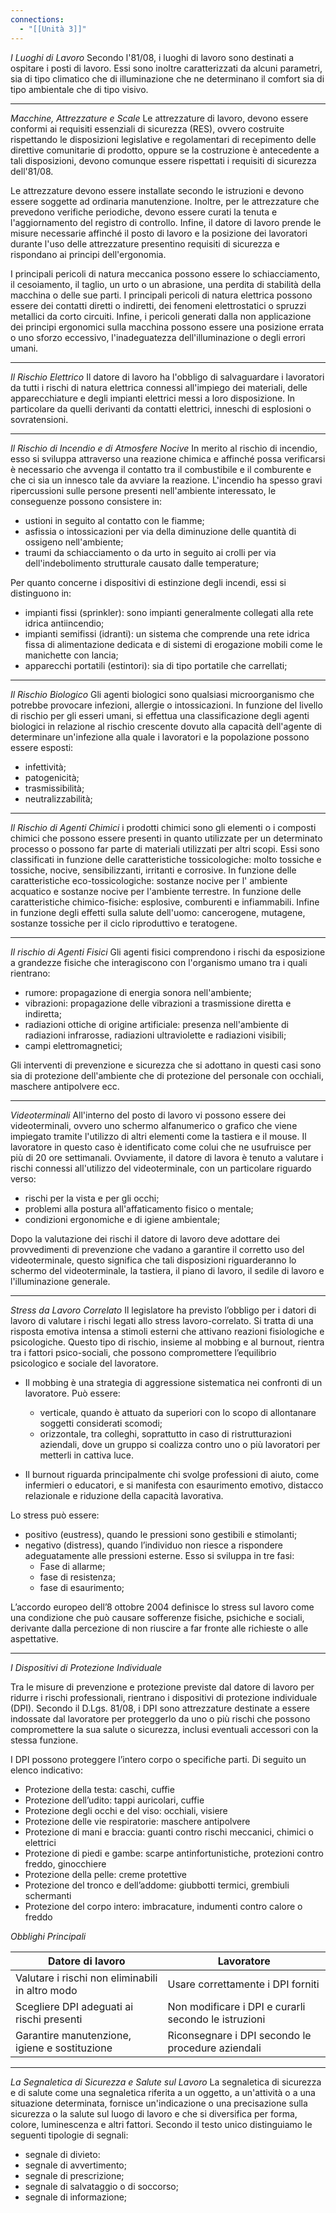 ```yaml
---
connections:
  - "[[Unità 3]]"
---
```

*I Luoghi di Lavoro*
Secondo l'81/08, i luoghi di lavoro sono destinati a ospitare i posti di lavoro. Essi sono inoltre caratterizzati da alcuni parametri, sia di tipo climatico che di illuminazione che ne determinano il comfort sia di tipo ambientale che di tipo visivo.

---

*Macchine, Attrezzature e Scale*
Le attrezzature di lavoro, devono essere conformi ai requisiti essenziali di sicurezza (RES), ovvero costruite rispettando le disposizioni legislative e regolamentari di recepimento delle direttive comunitarie di prodotto, oppure se la costruzione è antecedente a tali disposizioni, devono comunque essere rispettati i requisiti di sicurezza dell'81/08.

Le attrezzature devono essere installate secondo le istruzioni e devono essere soggette ad ordinaria manutenzione. Inoltre, per le attrezzature che prevedono verifiche periodiche, devono essere curati la tenuta e l'aggiornamento del registro di controllo. Infine, il datore di lavoro prende le misure necessarie affinché il posto di lavoro e la posizione dei lavoratori durante l'uso delle attrezzature presentino requisiti di sicurezza e rispondano ai principi dell'ergonomia. 

I principali pericoli di natura meccanica possono essere lo schiacciamento, il cesoiamento, il taglio, un urto o un abrasione, una perdita di stabilità della macchina o delle sue parti. I principali pericoli di natura elettrica possono essere dei contatti diretti o indiretti, dei fenomeni elettrostatici o spruzzi metallici da corto circuiti. Infine, i pericoli generati dalla non applicazione dei principi ergonomici sulla macchina possono essere una posizione errata o uno sforzo eccessivo, l'inadeguatezza dell'illuminazione o degli errori umani.

---

*Il Rischio Elettrico*
Il datore di lavoro ha l'obbligo di salvaguardare  i lavoratori da tutti i rischi di natura elettrica connessi all'impiego dei materiali, delle apparecchiature e degli impianti elettrici messi a loro disposizione. In particolare da quelli derivanti da contatti elettrici, inneschi di esplosioni o sovratensioni.

---

*Il Rischio di Incendio e di Atmosfere Nocive*
In merito al rischio di incendio, esso si sviluppa attraverso una reazione chimica e affinché possa verificarsi è necessario che avvenga il contatto tra il combustibile e il comburente e che ci sia un innesco tale da avviare la reazione. L'incendio ha spesso gravi ripercussioni sulle persone presenti nell'ambiente interessato, le conseguenze possono consistere in:
- ustioni in seguito al contatto con le fiamme;
- asfissia o intossicazioni per via della diminuzione delle quantità di ossigeno nell'ambiente;
- traumi da schiacciamento o da urto in seguito ai crolli per via dell'indebolimento strutturale causato dalle temperature;

Per quanto concerne i dispositivi di estinzione degli incendi, essi si distinguono in:
- impianti fissi (sprinkler): sono impianti generalmente collegati alla rete idrica antiincendio;
- impianti semifissi (idranti): un sistema che comprende una rete idrica fissa di alimentazione dedicata e di sistemi di erogazione mobili come le manichette con lancia;
- apparecchi portatili (estintori): sia di tipo portatile che carrellati;

---

*Il Rischio Biologico*
Gli agenti biologici sono qualsiasi microorganismo che potrebbe provocare infezioni, allergie o intossicazioni. In funzione del livello di rischio per gli esseri umani, si effettua una classificazione degli agenti biologici in relazione al rischio crescente dovuto alla capacità dell'agente di determinare un'infezione alla quale i lavoratori e la popolazione possono essere esposti:
- infettività;
- patogenicità;
- trasmissibilità;
- neutralizzabilità;

---

*Il Rischio di Agenti Chimici*
i prodotti chimici sono gli elementi o i composti chimici che possono essere presenti in quanto utilizzate per un determinato processo o possono far parte di materiali utilizzati per altri scopi. Essi sono classificati in funzione delle caratteristiche tossicologiche: molto tossiche e tossiche, nocive, sensibilizzanti, irritanti e corrosive. In funzione delle caratteristiche eco-tossicologiche: sostanze nocive per l' ambiente acquatico e sostanze nocive per l'ambiente terrestre. In funzione delle caratteristiche chimico-fisiche: esplosive, comburenti e infiammabili. Infine in funzione degli effetti sulla salute dell'uomo: cancerogene, mutagene, sostanze tossiche per il ciclo riproduttivo e teratogene.

---

*Il rischio di Agenti Fisici*
Gli agenti fisici comprendono i rischi da esposizione a grandezze fisiche che interagiscono con l'organismo umano tra i quali rientrano:
- rumore: propagazione di energia sonora nell'ambiente;
- vibrazioni: propagazione delle vibrazioni a trasmissione diretta e indiretta;
- radiazioni ottiche di origine artificiale: presenza nell'ambiente di radiazioni infrarosse, radiazioni ultraviolette e radiazioni visibili;
- campi elettromagnetici;

Gli interventi di prevenzione e sicurezza che si adottano in questi casi sono sia di protezione dell'ambiente che di protezione del personale con occhiali, maschere antipolvere ecc.

---

*Videoterminali*
All'interno del posto di lavoro vi possono essere dei videoterminali, ovvero uno schermo alfanumerico o grafico che viene impiegato tramite l'utilizzo di altri elementi come la tastiera e il mouse. Il lavoratore in questo caso è identificato come colui che ne usufruisce per più di 20 ore settimanali. Ovviamente, il datore di lavora è tenuto a valutare i rischi connessi all'utilizzo del videoterminale, con un particolare riguardo verso: 
- rischi per la vista e per gli occhi;
- problemi alla postura all'affaticamento fisico o mentale;
- condizioni ergonomiche e di igiene ambientale;

Dopo la valutazione dei rischi il datore di lavoro deve adottare dei provvedimenti di prevenzione che vadano a garantire il corretto uso del videoterminale, questo significa che tali disposizioni riguarderanno lo schermo del videoterminale, la tastiera, il piano di lavoro, il sedile di lavoro e l'illuminazione generale.

---

*Stress da Lavoro Correlato*
Il legislatore ha previsto l’obbligo per i datori di lavoro di valutare i rischi legati allo stress lavoro-correlato. Si tratta di una risposta emotiva intensa a stimoli esterni che attivano reazioni fisiologiche e psicologiche. Questo tipo di rischio, insieme al mobbing e al burnout, rientra tra i fattori psico-sociali, che possono compromettere l’equilibrio psicologico e sociale del lavoratore.

- Il mobbing è una strategia di aggressione sistematica nei confronti di un lavoratore. Può essere:
  - verticale, quando è attuato da superiori con lo scopo di allontanare soggetti considerati scomodi;
  - orizzontale, tra colleghi, soprattutto in caso di ristrutturazioni aziendali, dove un gruppo si coalizza contro uno o più lavoratori per metterli in cattiva luce.

- Il burnout riguarda principalmente chi svolge professioni di aiuto, come infermieri o educatori, e si manifesta con esaurimento emotivo, distacco relazionale e riduzione della capacità lavorativa.

Lo stress può essere:
- positivo (eustress), quando le pressioni sono gestibili e stimolanti;
- negativo (distress), quando l’individuo non riesce a rispondere adeguatamente alle pressioni esterne. Esso si sviluppa in tre fasi:
	- Fase di allarme;
	- fase di resistenza;
	- fase di esaurimento;

L’accordo europeo dell’8 ottobre 2004 definisce lo stress sul lavoro come una condizione che può causare sofferenze fisiche, psichiche e sociali, derivante dalla percezione di non riuscire a far fronte alle richieste o alle aspettative.

---

*I Dispositivi di Protezione Individuale*

Tra le misure di prevenzione e protezione previste dal datore di lavoro per ridurre i rischi professionali, rientrano i dispositivi di protezione individuale (DPI). Secondo il D.Lgs. 81/08, i DPI sono attrezzature destinate a essere indossate dal lavoratore per proteggerlo da uno o più rischi che possono compromettere la sua salute o sicurezza, inclusi eventuali accessori con la stessa funzione.

I DPI possono proteggere l’intero corpo o specifiche parti. Di seguito un elenco indicativo:

- Protezione della testa: caschi, cuffie
- Protezione dell’udito: tappi auricolari, cuffie
- Protezione degli occhi e del viso: occhiali, visiere
- Protezione delle vie respiratorie: maschere antipolvere
- Protezione di mani e braccia: guanti contro rischi meccanici, chimici o elettrici
- Protezione di piedi e gambe: scarpe antinfortunistiche, protezioni contro freddo, ginocchiere
- Protezione della pelle: creme protettive
- Protezione del tronco e dell’addome: giubbotti termici, grembiuli schermanti
- Protezione del corpo intero: imbracature, indumenti contro calore o freddo

*Obblighi Principali*

| Datore di lavoro                                | Lavoratore                                           |
| ----------------------------------------------- | ---------------------------------------------------- |
| Valutare i rischi non eliminabili in altro modo | Usare correttamente i DPI forniti                    |
| Scegliere DPI adeguati ai rischi presenti       | Non modificare i DPI e curarli secondo le istruzioni |
| Garantire manutenzione, igiene e sostituzione   | Riconsegnare i DPI secondo le procedure aziendali    |

---

*La Segnaletica di Sicurezza e Salute sul Lavoro*
La segnaletica di sicurezza e di salute come una segnaletica riferita a un oggetto, a un'attività o a una situazione determinata, fornisce un'indicazione o una precisazione sulla sicurezza o la salute sul luogo di lavoro e che si diversifica per forma, colore, luminescenza e altri fattori. Secondo il testo unico distinguiamo le seguenti tipologie di segnali:
- segnale di divieto:
- segnale di avvertimento;
- segnale di prescrizione;
- segnale di salvataggio o di soccorso;
- segnale di informazione;